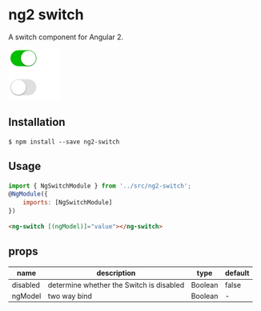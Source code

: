 # ng2 switch
A switch component for Angular 2.

![Alt text](demo/demo.png)
## Installation
```shell
$ npm install --save ng2-switch
```
## Usage
```js
import { NgSwitchModule } from '../src/ng2-switch';
@NgModule({
    imports: [NgSwitchModule]
})
```
```html
<ng-switch [(ngModel)]="value"></ng-switch>
```
## props
|     name    | description |     type    |   default   |
|-------------|-------------|-------------|-------------|
| disabled    | determine whether the Switch is disabled | Boolean     | false             |
| ngModel | two way bind | Boolean     | -             |

